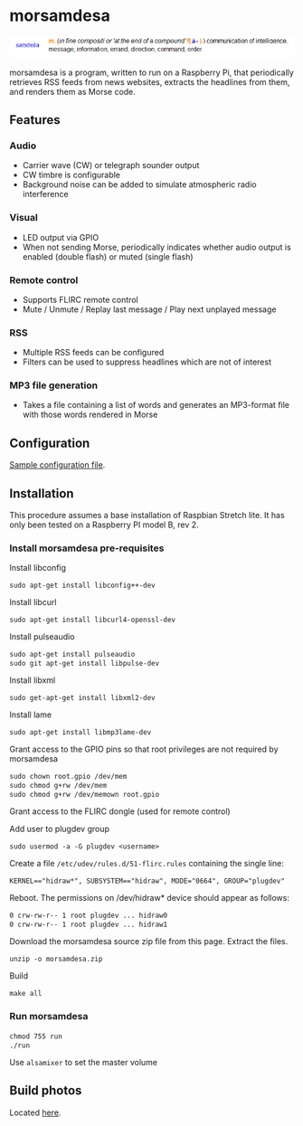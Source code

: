 ﻿# morsamdesa

![](/images/samdesa.png)

morsamdesa is a program, written to run on a Raspberry Pi, that periodically retrieves RSS feeds from news websites, extracts the headlines from them, and renders them as Morse code.

## Features

### Audio
* Carrier wave (CW) or telegraph sounder output
* CW timbre is configurable
* Background noise can be added to simulate atmospheric radio interference

### Visual
* LED output via GPIO
* When not sending Morse, periodically indicates whether audio output is enabled (double flash) or muted (single flash)

### Remote control
* Supports FLIRC remote control
* Mute / Unmute / Replay last message / Play next unplayed message

### RSS
* Multiple RSS feeds can be configured
* Filters can be used to suppress headlines which are not of interest

### MP3 file generation
* Takes a file containing a list of words and generates an MP3-format file with those words rendered in Morse

## Configuration

[Sample configuration file](morsamdesa.conf).

## Installation

This procedure assumes a base installation of Raspbian Stretch lite. It has only been tested on a Raspberry PI model B, rev 2.

### Install morsamdesa pre-requisites

Install libconfig

    sudo apt-get install libconfig++-dev

Install libcurl

    sudo apt-get install libcurl4-openssl-dev

Install pulseaudio

    sudo apt-get install pulseaudio
    sudo git apt-get install libpulse-dev

Install libxml

    sudo get-apt-get install libxml2-dev

Install lame

    sudo apt-get install libmp3lame-dev

Grant access to the GPIO pins so that root privileges are not required by morsamdesa

    sudo chown root.gpio /dev/mem
    sudo chmod g+rw /dev/mem
    sudo chmod g+rw /dev/memown root.gpio

Grant access to the FLIRC dongle (used for remote control)

Add user to plugdev group

    sudo usermod -a -G plugdev <username>

Create a file `/etc/udev/rules.d/51-flirc.rules` containing the single line:

    KERNEL=="hidraw*", SUBSYSTEM=="hidraw", MODE="0664", GROUP="plugdev"

Reboot. The permissions on /dev/hidraw* device should appear as follows:

    0 crw-rw-r-- 1 root plugdev ... hidraw0
    0 crw-rw-r-- 1 root plugdev ... hidraw1

Download the morsamdesa source zip file from this page. Extract the files.

    unzip -o morsamdesa.zip

Build

    make all

### Run morsamdesa

    chmod 755 run
    ./run

Use `alsamixer` to set the master volume

## Build photos

Located [here](https://imgur.com/a/c2PNVbd).



